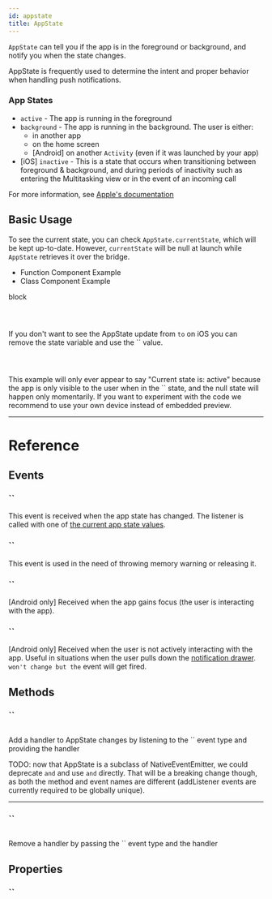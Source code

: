 ```yaml
---
id: appstate
title: AppState
---
```


`AppState` can tell you if the app is in the foreground or background, and notify you when the state changes.

AppState is frequently used to determine the intent and proper behavior when handling push notifications.

### App States

- `active` - The app is running in the foreground
- `background` - The app is running in the background. The user is either:
  - in another app
  - on the home screen
  - [Android] on another `Activity` (even if it was launched by your app)
- [iOS] `inactive` - This is a state that occurs when transitioning between foreground & background, and during periods of inactivity such as entering the Multitasking view or in the event of an incoming call

For more information, see [Apple's documentation](https://developer.apple.com/documentation/uikit/app_and_scenes/managing_your_app_s_life_cycle)

## Basic Usage

To see the current state, you can check `AppState.currentState`, which will be kept up-to-date. However, `currentState` will be null at launch while `AppState` retrieves it over the bridge.

<div className="toggler">
  <ul role="tablist" className="toggle-syntax">
    <li id="functional" className="button-functional" aria-selected="false" role="tab" tabIndex={0} aria-controls="functionaltab" onClick="displayTabs('syntax', 'functional')">
      Function Component Example
    </li>
    <li id="classical" className="button-classical" aria-selected="false" role="tab" tabIndex={0} aria-controls="classicaltab" onClick="displayTabs('syntax', 'classical')">
      Class Component Example
    </li>
  </ul>
</div>

block

```SnackPlayer name=AppState%20Function%20Component%20Example



```

If you don't want to see the AppState update from `to` on iOS you can remove the state variable and use the `` value.

```SnackPlayer name=AppState%20Class%20Component%20Example



```

This example will only ever appear to say "Current state is: active" because the app is only visible to the user when in the `` state, and the null state will happen only momentarily. If you want to experiment with the code we recommend to use your own device instead of embedded preview.

---

# Reference

## Events

### ``

This event is received when the app state has changed. The listener is called with one of [the current app state values](appstate#app-states).

### ``

This event is used in the need of throwing memory warning or releasing it.

### ``

[Android only] Received when the app gains focus (the user is interacting with the app).

### ``

[Android only] Received when the user is not actively interacting with the app. Useful in situations when the user pulls down the [notification drawer](https://developer.android.com/guide/topics/ui/notifiers/notifications#bar-and-drawer). `won't change but the` event will get fired.

## Methods

### ``

```jsx
```

Add a handler to AppState changes by listening to the `` event type and providing the handler

TODO: now that AppState is a subclass of NativeEventEmitter, we could deprecate `and` and use `and` directly. That will be a breaking change though, as both the method and event names are different (addListener events are currently required to be globally unique).

---

### ``

```jsx
```

Remove a handler by passing the `` event type and the handler

## Properties

### ``

```jsx
```
